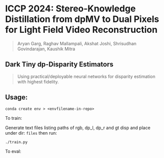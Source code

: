 # ICCP 2024: Stereo-Knowledge Distillation from dpMV to Dual Pixels for Light Field Video Reconstruction   


> Aryan Garg, Raghav Mallampali, Akshat Joshi, Shrisudhan Govindarajan, Kaushik Mitra     


## Dark Tiny dp-Disparity Estimators 

> Using practical/deployable neural networks for disparity estimation with highest fidelity.

## Usage:

`conda create env > <envfilename-in-repo>`

To train:

Generate text files listing paths of rgb, dp_l, dp_r and gt disp and place under dir: `files` then run:

`./train.py`

To eval:
